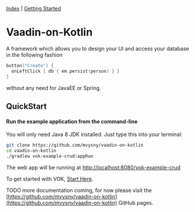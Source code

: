 [Index](index.html) | [Getting Started](gettingstarted.html)

# Vaadin-on-Kotlin

A framework which allows you to design your UI and access your database in the following fashion
```kotlin
button("Create") {
  onLeftClick { db { em.persist(person) } }
}
```
without any need for JavaEE or Spring.

## QuickStart

#### Run the example application from the command-line

You will only need Java 8 JDK installed. Just type this into your terminal:

```bash
git clone https://github.com/mvysny/vaadin-on-kotlin
cd vaadin-on-kotlin
./gradlew vok-example-crud:appRun
```

The web app will be running at [http://localhost:8080/vok-example-crud](http://localhost:8080/vok-example-crud)

To get started with VOK, [Start Here](gettingstarted.html).

TODO more documentation coming, for now please visit the [https://github.com/mvysny/vaadin-on-kotlin](https://github.com/mvysny/vaadin-on-kotlin) GitHub pages.
